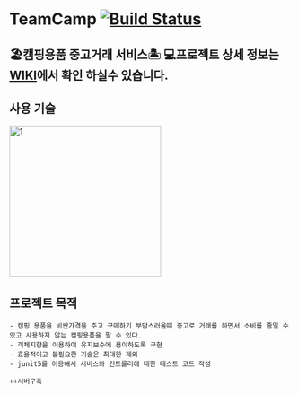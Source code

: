 # TeamCamp [![Build Status](https://app.travis-ci.com/CampShare/TeamCamp.svg?branch=master)](https://app.travis-ci.com/CampShare/TeamCamp)
🏖캠핑용품 중고거래 서비스🏝
💻프로젝트 상세 정보는 [WIKI](https://github.com/CampShare/TeamCamp/wiki/캠핑용품-공유-플랫폼)에서 확인 하실수 있습니다.
---
사용 기술 
---
<img width="270" alt="1" src="https://user-images.githubusercontent.com/73993220/137522501-cd3428ec-6aca-4b8c-ac6a-233190c2ad3d.png">

프로젝트 목적 
---
    - 캠핑 용품을 비싼가격을 주고 구매하기 부담스러울때 중고로 거래를 하면서 소비를 줄일 수 있고 사용하지 않는 캠핑용품을 팔 수 있다. 
    - 객체지향을 이용하여 유지보수에 용이하도록 구현
    - 효율적이고 불필요한 기술은 최대한 제외
    - junit5를 이용해서 서비스와 컨트롤러에 대한 테스트 코드 작성 

    ++서버구축
